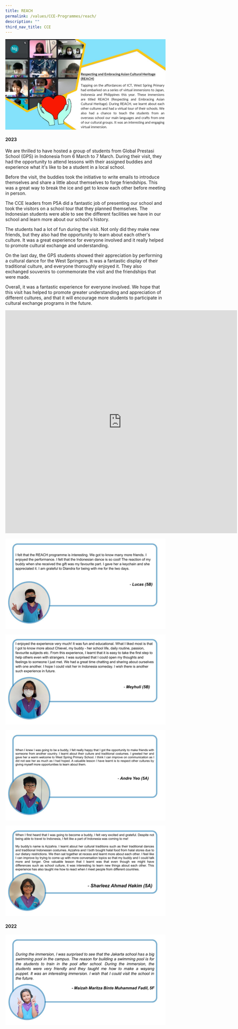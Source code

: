```yaml
---
title: REACH
permalink: /values/CCE-Programmes/reach/
description: ""
third_nav_title: CCE
---
```

![](/images/Key%20programmes%20cce%202022/REACH1.jpg)


#### 2023

We are thrilled to have hosted a group of students from Global Prestasi School (GPS) in Indonesia from 6 March to 7 March. During their visit, they had the opportunity to attend lessons with their assigned buddies and experience what it's like to be a student in a local school.

Before the visit, the buddies took the initiative to write emails to introduce themselves and share a little about themselves to forge friendships. This was a great way to break the ice and get to know each other before meeting in person.

The CCE leaders from P5A did a fantastic job of presenting our school and took the visitors on a school tour that they planned themselves. The Indonesian students were able to see the different facilities we have in our school and learn more about our school's history.

The students had a lot of fun during the visit. Not only did they make new friends, but they also had the opportunity to learn about each other's culture. It was a great experience for everyone involved and it really helped to promote cultural exchange and understanding.

On the last day, the GPS students showed their appreciation by performing a cultural dance for the West Springers. It was a fantastic display of their traditional culture, and everyone thoroughly enjoyed it. They also exchanged souvenirs to commemorate the visit and the friendships that were made.

Overall, it was a fantastic experience for everyone involved. We hope that this visit has helped to promote greater understanding and appreciation of different cultures, and that it will encourage more students to participate in cultural exchange programs in the future.

<iframe allowfullscreen="true" height="700" width="729" frameborder="0" src="https://docs.google.com/presentation/d/e/2PACX-1vRl_9luBD8qplrRn8uIYOZSIlpmucm4xMMRBRjim53SHUh30l2LW6DQy6yPzDL2xfRmsgZ59m_rmIIs/embed?start=true&amp;loop=true&amp;delayms=3000"></iframe>

![](/images/REACH%202023%20reflections/REACH%20Reflections%201.jpg)

![](/images/REACH%202023%20reflections/REACH%20Reflections2.jpg)

![](/images/REACH%202023%20reflections/REACH%20Reflections4.jpg)

![](/images/REACH%202023%20reflections/REACH%20Reflections%203.jpg)

#### 2022
![](/images/Key%20programmes%20cce%202022/REACH2.jpg)